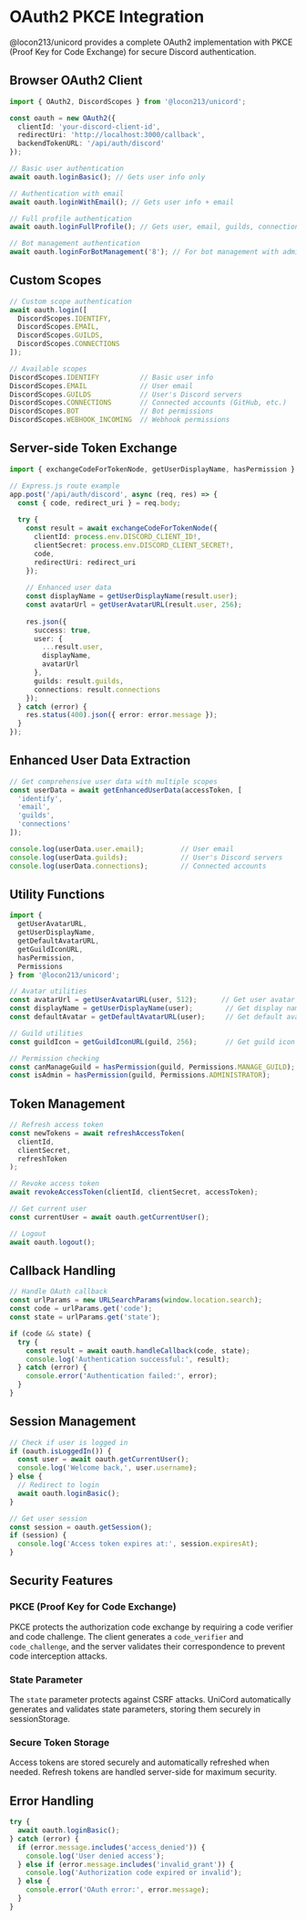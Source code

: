# OAuth2 PKCE Integration

@locon213/unicord provides a complete OAuth2 implementation with PKCE (Proof Key for Code Exchange) for secure Discord authentication.

## Browser OAuth2 Client

```typescript
import { OAuth2, DiscordScopes } from '@locon213/unicord';

const oauth = new OAuth2({
  clientId: 'your-discord-client-id',
  redirectUri: 'http://localhost:3000/callback',
  backendTokenURL: '/api/auth/discord'
});

// Basic user authentication
await oauth.loginBasic(); // Gets user info only

// Authentication with email
await oauth.loginWithEmail(); // Gets user info + email

// Full profile authentication
await oauth.loginFullProfile(); // Gets user, email, guilds, connections

// Bot management authentication
await oauth.loginForBotManagement('8'); // For bot management with admin permissions
```

## Custom Scopes

```typescript
// Custom scope authentication
await oauth.login([
  DiscordScopes.IDENTIFY,
  DiscordScopes.EMAIL,
  DiscordScopes.GUILDS,
  DiscordScopes.CONNECTIONS
]);

// Available scopes
DiscordScopes.IDENTIFY          // Basic user info
DiscordScopes.EMAIL             // User email
DiscordScopes.GUILDS            // User's Discord servers
DiscordScopes.CONNECTIONS       // Connected accounts (GitHub, etc.)
DiscordScopes.BOT               // Bot permissions
DiscordScopes.WEBHOOK_INCOMING  // Webhook permissions
```

## Server-side Token Exchange

```typescript
import { exchangeCodeForTokenNode, getUserDisplayName, hasPermission } from '@locon213/unicord';

// Express.js route example
app.post('/api/auth/discord', async (req, res) => {
  const { code, redirect_uri } = req.body;
  
  try {
    const result = await exchangeCodeForTokenNode({
      clientId: process.env.DISCORD_CLIENT_ID!,
      clientSecret: process.env.DISCORD_CLIENT_SECRET!,
      code,
      redirectUri: redirect_uri
    });
    
    // Enhanced user data
    const displayName = getUserDisplayName(result.user);
    const avatarUrl = getUserAvatarURL(result.user, 256);
    
    res.json({
      success: true,
      user: {
        ...result.user,
        displayName,
        avatarUrl
      },
      guilds: result.guilds,
      connections: result.connections
    });
  } catch (error) {
    res.status(400).json({ error: error.message });
  }
});
```

## Enhanced User Data Extraction

```typescript
// Get comprehensive user data with multiple scopes
const userData = await getEnhancedUserData(accessToken, [
  'identify',
  'email', 
  'guilds',
  'connections'
]);

console.log(userData.user.email);         // User email
console.log(userData.guilds);             // User's Discord servers  
console.log(userData.connections);        // Connected accounts
```

## Utility Functions

```typescript
import { 
  getUserAvatarURL,
  getUserDisplayName,
  getDefaultAvatarURL,
  getGuildIconURL,
  hasPermission,
  Permissions
} from '@locon213/unicord';

// Avatar utilities
const avatarUrl = getUserAvatarURL(user, 512);      // Get user avatar
const displayName = getUserDisplayName(user);        // Get display name
const defaultAvatar = getDefaultAvatarURL(user);     // Get default avatar

// Guild utilities  
const guildIcon = getGuildIconURL(guild, 256);       // Get guild icon

// Permission checking
const canManageGuild = hasPermission(guild, Permissions.MANAGE_GUILD);
const isAdmin = hasPermission(guild, Permissions.ADMINISTRATOR);
```

## Token Management

```typescript
// Refresh access token
const newTokens = await refreshAccessToken(
  clientId,
  clientSecret, 
  refreshToken
);

// Revoke access token
await revokeAccessToken(clientId, clientSecret, accessToken);

// Get current user
const currentUser = await oauth.getCurrentUser();

// Logout
await oauth.logout();
```

## Callback Handling

```typescript
// Handle OAuth callback
const urlParams = new URLSearchParams(window.location.search);
const code = urlParams.get('code');
const state = urlParams.get('state');

if (code && state) {
  try {
    const result = await oauth.handleCallback(code, state);
    console.log('Authentication successful:', result);
  } catch (error) {
    console.error('Authentication failed:', error);
  }
}
```

## Session Management

```typescript
// Check if user is logged in
if (oauth.isLoggedIn()) {
  const user = await oauth.getCurrentUser();
  console.log('Welcome back,', user.username);
} else {
  // Redirect to login
  await oauth.loginBasic();
}

// Get user session
const session = oauth.getSession();
if (session) {
  console.log('Access token expires at:', session.expiresAt);
}
```

## Security Features

### PKCE (Proof Key for Code Exchange)
PKCE protects the authorization code exchange by requiring a code verifier and code challenge. The client generates a `code_verifier` and `code_challenge`, and the server validates their correspondence to prevent code interception attacks.

### State Parameter
The `state` parameter protects against CSRF attacks. UniCord automatically generates and validates state parameters, storing them securely in sessionStorage.

### Secure Token Storage
Access tokens are stored securely and automatically refreshed when needed. Refresh tokens are handled server-side for maximum security.

## Error Handling

```typescript
try {
  await oauth.loginBasic();
} catch (error) {
  if (error.message.includes('access_denied')) {
    console.log('User denied access');
  } else if (error.message.includes('invalid_grant')) {
    console.log('Authorization code expired or invalid');
  } else {
    console.error('OAuth error:', error.message);
  }
}
```
